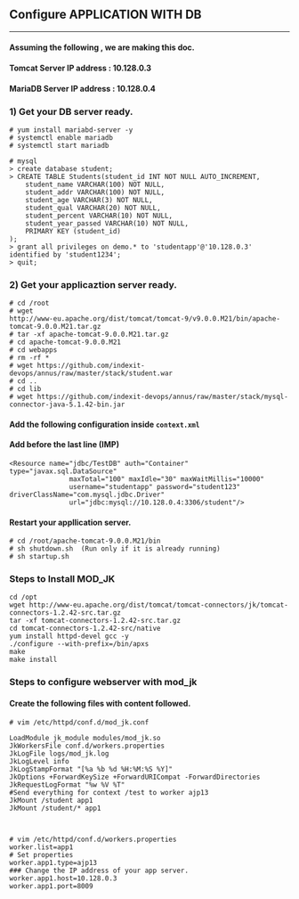 ## Configure APPLICATION WITH DB
---------------------------------
#### Assuming the following , we are making this doc.
#### Tomcat Server IP address : 10.128.0.3
#### MariaDB Server IP address : 10.128.0.4


### 1) Get your DB server ready.
```
# yum install mariabd-server -y
# systemctl enable mariadb
# systemctl start mariadb

# mysql
> create database student;
> CREATE TABLE Students(student_id INT NOT NULL AUTO_INCREMENT,
	student_name VARCHAR(100) NOT NULL,
    student_addr VARCHAR(100) NOT NULL,
	student_age VARCHAR(3) NOT NULL,
	student_qual VARCHAR(20) NOT NULL,
	student_percent VARCHAR(10) NOT NULL,
	student_year_passed VARCHAR(10) NOT NULL,
	PRIMARY KEY (student_id)
);
> grant all privileges on demo.* to 'studentapp'@'10.128.0.3' identified by 'student1234';
> quit;
```
### 2) Get your applicaztion server ready.

```
# cd /root
# wget 
http://www-eu.apache.org/dist/tomcat/tomcat-9/v9.0.0.M21/bin/apache-tomcat-9.0.0.M21.tar.gz
# tar -xf apache-tomcat-9.0.0.M21.tar.gz
# cd apache-tomcat-9.0.0.M21
# cd webapps
# rm -rf *
# wget https://github.com/indexit-devops/annus/raw/master/stack/student.war
# cd ..
# cd lib
# wget https://github.com/indexit-devops/annus/raw/master/stack/mysql-connector-java-5.1.42-bin.jar
```

#### Add the following configuration inside `context.xml`
#### Add before the last line (IMP)
```
<Resource name="jdbc/TestDB" auth="Container" type="javax.sql.DataSource"
               maxTotal="100" maxIdle="30" maxWaitMillis="10000"
               username="studentapp" password="student123" driverClassName="com.mysql.jdbc.Driver"
               url="jdbc:mysql://10.128.0.4:3306/student"/>

```

#### Restart your appllication server.
```
# cd /root/apache-tomcat-9.0.0.M21/bin
# sh shutdown.sh  (Run only if it is already running)
# sh startup.sh
```

### Steps to Install MOD_JK 
```
cd /opt
wget http://www-eu.apache.org/dist/tomcat/tomcat-connectors/jk/tomcat-connectors-1.2.42-src.tar.gz
tar -xf tomcat-connectors-1.2.42-src.tar.gz
cd tomcat-connectors-1.2.42-src/native
yum install httpd-devel gcc -y
./configure --with-prefix=/bin/apxs
make
make install
```

### Steps to configure webserver with mod_jk

#### Create the following files with content followed.

```
# vim /etc/httpd/conf.d/mod_jk.conf

LoadModule jk_module modules/mod_jk.so
JkWorkersFile conf.d/workers.properties
JkLogFile logs/mod_jk.log
JkLogLevel info
JkLogStampFormat "[%a %b %d %H:%M:%S %Y]"
JkOptions +ForwardKeySize +ForwardURICompat -ForwardDirectories
JkRequestLogFormat "%w %V %T"
#Send everything for context /test to worker ajp13
JkMount /student app1
JkMount /student/* app1



# vim /etc/httpd/conf.d/workers.properties
worker.list=app1
# Set properties
worker.app1.type=ajp13
### Change the IP address of your app server.
worker.app1.host=10.128.0.3
worker.app1.port=8009
```



